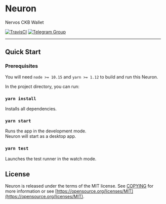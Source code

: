 # Neuron
Nervos CKB Wallet

[![TravisCI](https://travis-ci.com/nervosnetwork/neuron.svg?branch=develop)](https://travis-ci.com/nervosnetwork/neuron)
[![Telegram Group](https://cdn.rawgit.com/Patrolavia/telegram-badge/8fe3382b/chat.svg)](https://t.me/nervos_ckb_dev)

---

## Quick Start

### Prerequisites

You will need `node >= 10.15` and `yarn >= 1.12` to build and run this Neuron.

In the project directory, you can run:

### `yarn install`

Installs all dependencies.

### `yarn start`

Runs the app in the development mode.<br>
Neuron will start as a desktop app.

### `yarn test`

Launches the test runner in the watch mode.

## License

Neuron is released under the terms of the MIT license. See [COPYING](COPYING) for more information or see [https://opensource.org/licenses/MIT](https://opensource.org/licenses/MIT).
